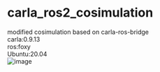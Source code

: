 # carla_ros2_cosimulation
modified cosimulation based on carla-ros-bridge  
carla:0.9.13  
ros:foxy  
Ubuntu:20.04  
![image](https://user-images.githubusercontent.com/123466990/233664194-7e206a4f-fe12-426d-b567-169fbea383b1.png)
